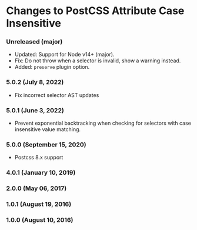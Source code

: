 # Changes to PostCSS Attribute Case Insensitive

### Unreleased (major)

- Updated: Support for Node v14+ (major).
- Fix: Do not throw when a selector is invalid, show a warning instead.
- Added: `preserve` plugin option.

### 5.0.2 (July 8, 2022)

- Fix incorrect selector AST updates

### 5.0.1 (June 3, 2022)

- Prevent exponential backtracking when checking for selectors with case insensitive value matching.

### 5.0.0 (September 15, 2020)

- Postcss 8.x support

### 4.0.1 (January 10, 2019)

### 2.0.0 (May 06, 2017)

### 1.0.1 (August 19, 2016)

### 1.0.0 (August 10, 2016)
